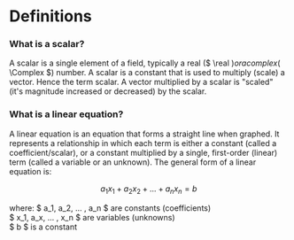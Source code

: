 # Definitions

### What is a scalar?

A scalar is a single element of a field, typically a real ($ \real $) or a complex ($ \Complex $) number. A scalar is a constant that is used to multiply (scale) a vector. Hence the term scalar. A vector multiplied by a scalar is "scaled" (it's magnitude increased or decreased) by the scalar.

### What is a linear equation?

A linear equation is an equation that forms a straight line when graphed. It represents a relationship in which each term is either a constant (called a coefficient/scalar), or a constant multiplied by a single, first-order (linear) term (called a variable or an unknown). The general form of a linear equation is:

$$
\begin{equation}
    a_1x_1 + a_2x_2 + ... + a_nx_n = b
\end{equation}
$$

where:
$ a_1, a_2, ... , a_n $ are constants (coefficients)  
$ x_1, a_x, ... , x_n $ are variables (unknowns)  
$ b $ is a constant
